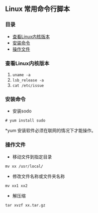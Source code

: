 ## Linux 常用命令行脚本

### 目录
* [查看Linux内核版本](#查看Linux内核版本)
* [安装命令](#安装命令)
* [操作文件](#操作文件)

### 查看Linux内核版本

1. `uname -a`
2. `lsb_release -a`
3. `cat /etc/issue`

### 安装命令
* 安装sodo

`# yum install sudo`

*yum 安装软件必须在联网的情况下才能操作。


### 操作文件
* 移动文件到指定目录
```text
mv xx /usr/local/
```

* 修改文件名称或文件夹名称
```text
mv xx1 xx2
```

* 解压缩
```text
tar xvzf xx.tar.gz
```

